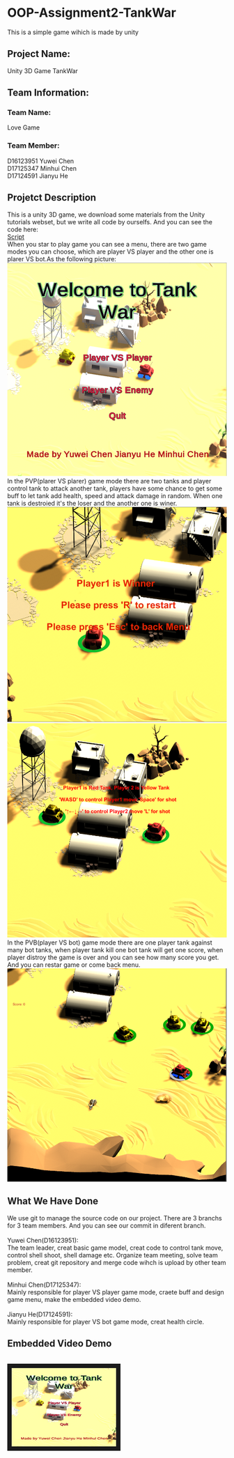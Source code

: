 # OOP-Assignment2-TankWar
This is a simple game wihich is made by unity

## Project Name:
Unity 3D Game TankWar

## Team Information:
### Team Name:

Love Game
<br/>
### Team Member:
D16123951 Yuwei Chen <br>
D17125347 Minhui Chen <br/>
D17124591 Jianyu He <br/>

## Projetct Description
This is a unity 3D game, we download some materials from the Unity 
tutorials webset, but we write all code by ourselfs. And you can see the code here:
<br/>
[Script](https://github.com/ChyweiChen/OOP-Assignment2-TankWar/tree/master/Assets/Script)
<br/>
When you star to play game you can see a menu, there are two game modes you can choose, which are
player VS player and the other one is plarer VS bot.As the following picture:
![alttext](https://github.com/ChyweiChen/OOP-Assignment2-TankWar/blob/master/menu.png)
<br/>
In the PVP(plarer VS plarer) game mode there are two tanks and player control tank to attack another tank, 
players have some chance to get some buff to let tank add health, speed and attack damage in random.
When one tank is destroied it's the loser and the another one is winer.
![alttext](https://github.com/ChyweiChen/OOP-Assignment2-TankWar/blob/master/pVpEnd.png)
![alttext](https://github.com/ChyweiChen/OOP-Assignment2-TankWar/blob/master/PVP.png)
In the PVB(player VS bot) game mode there are one player tank against many bot tanks,
when player tank kill one bot tank will get one score, when player distroy the game is over and you can see how many
score you get. And you can restar game or come back menu.
![alttext](https://github.com/ChyweiChen/OOP-Assignment2-TankWar/blob/master/PvB.png)

## What We Have Done
We use git to manage the source code on our project. There are 3 branchs for 3 team members. And you can see our commit in diferent branch.
<br/>
<br/>
Yuwei Chen(D16123951):
<br/>The team leader, creat basic game model, creat code to control tank move, control shell shoot, shell damage etc. Organize team meeting,
solve team problem, creat git repository and merge code wihch is upload by other team member.
<br/>
<br/>
Minhui Chen(D17125347):
<br/>
Mainly responsible for player VS player game mode, craete buff and design game menu,
make the embedded video demo.
<br/>
<br/>
Jianyu He(D17124591):
</br>
Mainly responsible for player VS bot game mode, creat health circle.

## Embedded Video Demo
<br/>
<a href="https://www.youtube.com/watch?v=pSvaaqdTKt8&t=20s" target="_blank"><img src="https://github.com/ChyweiChen/OOP-Assignment2-TankWar/blob/master/menu.png" alt="IMAGE ALT TEXT HERE" width="240" height="180" border="10" /></a>

